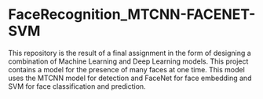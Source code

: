 # FaceRecognition_MTCNN-FACENET-SVM
This repository is the result of a final assignment in the form of designing a combination of Machine Learning and Deep Learning models. This project contains a model for the presence of many faces at one time. This model uses the MTCNN model for detection and FaceNet for face embedding and SVM for face classification and prediction.
